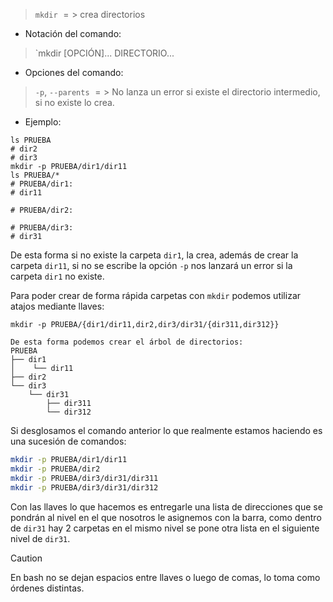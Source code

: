 > `mkdir` $=>$ crea directorios

- Notación del comando:

> `mkdir [OPCIÓN]... DIRECTORIO...

- Opciones del comando:

> `-p`, `--parents` $=>$ No lanza un error si existe el directorio intermedio, si no
> existe lo crea.

- Ejemplo:

```shell
ls PRUEBA
# dir2
# dir3
mkdir -p PRUEBA/dir1/dir11
ls PRUEBA/*
# PRUEBA/dir1:
# dir11

# PRUEBA/dir2:

# PRUEBA/dir3:
# dir31
```

De esta forma si no existe la carpeta `dir1`, la crea, además de crear la carpeta `dir11`, si no se escribe la opción `-p` nos lanzará un error si la carpeta `dir1` no existe.

Para poder crear de forma rápida carpetas con `mkdir` podemos utilizar atajos mediante llaves:

```shell
mkdir -p PRUEBA/{dir1/dir11,dir2,dir3/dir31/{dir311,dir312}}
```

```
De esta forma podemos crear el árbol de directorios:
PRUEBA
├── dir1
│    └── dir11
├── dir2
└── dir3
    └── dir31
        ├── dir311
        └── dir312
```

Si desglosamos el comando anterior lo que realmente estamos haciendo es una sucesión de comandos:

```bash
mkdir -p PRUEBA/dir1/dir11
mkdir -p PRUEBA/dir2
mkdir -p PRUEBA/dir3/dir31/dir311
mkdir -p PRUEBA/dir3/dir31/dir312
```

Con las llaves lo que hacemos es entregarle una lista de direcciones que se pondrán al nivel en el que nosotros le asignemos con la barra, como dentro de `dir31` hay 2 carpetas en el mismo nivel se pone otra lista en el siguiente nivel de `dir31`.

> [!CAUTION]
> En bash no se dejan espacios entre llaves o luego de comas, lo toma como órdenes distintas.
